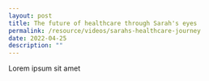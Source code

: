 ```yaml
---
layout: post
title: The future of healthcare through Sarah's eyes
permalink: /resource/videos/sarahs-healthcare-journey
date: 2022-04-25
description: ""
---
```


Lorem ipsum sit amet
